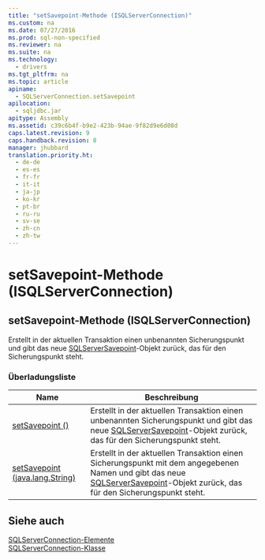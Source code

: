 ```yaml
---
title: "setSavepoint-Methode (ISQLServerConnection)"
ms.custom: na
ms.date: 07/27/2016
ms.prod: sql-non-specified
ms.reviewer: na
ms.suite: na
ms.technology: 
  - drivers
ms.tgt_pltfrm: na
ms.topic: article
apiname: 
  - SQLServerConnection.setSavepoint
apilocation: 
  - sqljdbc.jar
apitype: Assembly
ms.assetid: c39c6b4f-b9e2-423b-94ae-9f82d9e6d08d
caps.latest.revision: 9
caps.handback.revision: 8
manager: jhubbard
translation.priority.ht: 
  - de-de
  - es-es
  - fr-fr
  - it-it
  - ja-jp
  - ko-kr
  - pt-br
  - ru-ru
  - sv-se
  - zh-cn
  - zh-tw
---
```

# setSavepoint-Methode (ISQLServerConnection)
    
## setSavepoint\-Methode \(ISQLServerConnection\)  
 Erstellt in der aktuellen Transaktion einen unbenannten Sicherungspunkt und gibt das neue [SQLServerSavepoint](../content/SQLServerSavepoint-Class.md)\-Objekt zurück, das für den Sicherungspunkt steht.  
  
### Überladungsliste  
  
|Name|Beschreibung|  
|----------|------------------|  
|[setSavepoint \(\)](../content/setSavepoint-Method---.md)|Erstellt in der aktuellen Transaktion einen unbenannten Sicherungspunkt und gibt das neue [SQLServerSavepoint](../content/SQLServerSavepoint-Class.md)\-Objekt zurück, das für den Sicherungspunkt steht.|  
|[setSavepoint \(java.lang.String\)](../content/setSavepoint-Method--java.lang.String-.md)|Erstellt in der aktuellen Transaktion einen Sicherungspunkt mit dem angegebenen Namen und gibt das neue [SQLServerSavepoint](../content/SQLServerSavepoint-Class.md)\-Objekt zurück, das für den Sicherungspunkt steht.|  
  
## Siehe auch  
 [SQLServerConnection-Elemente](../content/SQLServerConnection-Members.md)   
 [SQLServerConnection-Klasse](../content/SQLServerConnection-Class.md)  
  
  